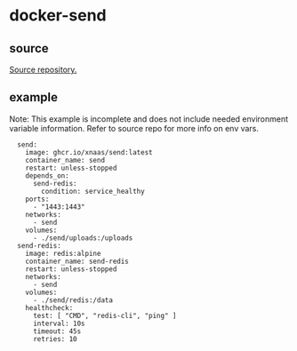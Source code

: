 # docker-send

## source

[Source repository.](https://github.com/timvisee/send)

## example

Note: This example is incomplete and does not include
needed environment variable information. Refer to source
repo for more info on env vars.

```
  send:
    image: ghcr.io/xnaas/send:latest
    container_name: send
    restart: unless-stopped
    depends_on:
      send-redis:
        condition: service_healthy
    ports:
      - "1443:1443"
    networks:
      - send
    volumes:
      - ./send/uploads:/uploads
  send-redis:
    image: redis:alpine
    container_name: send-redis
    restart: unless-stopped
    networks:
      - send
    volumes:
      - ./send/redis:/data
    healthcheck:
      test: [ "CMD", "redis-cli", "ping" ]
      interval: 10s
      timeout: 45s
      retries: 10
```

